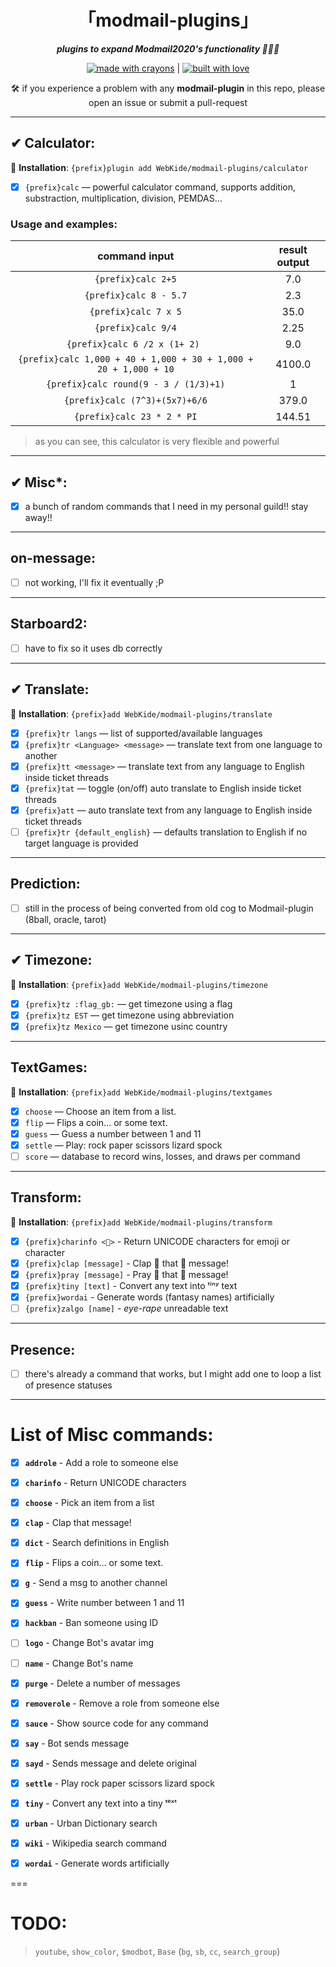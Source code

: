 <div align="center">
<h1>「modmail-plugins」</h1>
<p><b><i>plugins to expand Modmail2020's functionality 🍆💦🍑</i></b></p>
</div>


<div align="center">
<a href="#"><img src="http://forthebadge.com/images/badges/made-with-crayons.svg?style=for-the-badge" alt="made with crayons" /></a> | <a href="#"><img src="http://forthebadge.com/images/badges/built-with-love.svg?style=for-the-badge" alt="built with love" /></a>

<p>🛠️ if you experience a problem with any <b>modmail-plugin</b> in this repo, please open an issue or submit a pull-request</p>
</div>


- - - -

## ✔ Calculator:
🔸 <b>Installation</b>: `{prefix}plugin add WebKide/modmail-plugins/calculator`

- [x] `{prefix}calc` — powerful calculator command, supports addition, substraction, multiplication, division, PEMDAS...
### Usage and examples:
|    **command input**  	 	|    **result output**    |
|:-----------------------:	|:----------------------:	|
|  `{prefix}calc 2+5`  |    7.0    |
|  `{prefix}calc 8 - 5.7`  |    2.3    |
|  `{prefix}calc 7 x 5`  |    35.0    |
|  `{prefix}calc 9/4`  |    2.25    |
|  `{prefix}calc 6 /2 x (1+ 2) `  |    9.0    |
|  `{prefix}calc 1,000 + 40 + 1,000 + 30 + 1,000 + 20 + 1,000 + 10`  |    4100.0    |
|  `{prefix}calc round(9 - 3 / (1/3)+1)`  |    1    |
|  `{prefix}calc (7^3)+(5x7)+6/6`  |    379.0    |
|  `{prefix}calc 23 * 2 * PI`  |    144.51    |

> as you can see, this calculator is very flexible and powerful

- - - -

## ✔ Misc*:
- [x] a bunch of random commands that I need in my personal guild!! stay away!!
- - - -

## on-message:
- [ ] not working, I'll fix it eventually ;P
- - - -

## Starboard2:
- [ ] have to fix so it uses db correctly
- - - -

## ✔ Translate:
🔸 <b>Installation</b>: `{prefix}add WebKide/modmail-plugins/translate`

- [x] `{prefix}tr langs` — list of supported/available languages
- [x] `{prefix}tr <Language> <message>` — translate text from one language to another
- [x] `{prefix}tt <message>` — translate text from any language to English inside ticket threads
- [x] `{prefix}tat` — toggle (on/off) auto translate to English inside ticket threads
- [x] `{prefix}att` — auto translate text from any language to English inside ticket threads
- [ ] `{prefix}tr {default_english}` — defaults translation to English if no target language is provided
- - - -

## Prediction:
- [ ] still in the process of being converted from old cog to Modmail-plugin (8ball, oracle, tarot)
- - - -

## ✔ Timezone:
🔸 <b>Installation</b>: `{prefix}add WebKide/modmail-plugins/timezone`

- [x] `{prefix}tz :flag_gb:` — get timezone using a flag
- [x] `{prefix}tz EST` — get timezone using abbreviation
- [x] `{prefix}tz Mexico` — get timezone usinc country
- - - -

## TextGames:
🔸 <b>Installation</b>: `{prefix}add WebKide/modmail-plugins/textgames`

- [x] `choose` — Choose an item from a list.
- [x] `flip` — Flips a coin... or some text.
- [x] `guess` — Guess a number between 1 and 11
- [x] `settle` — Play: rock paper scissors lizard spock
- [ ] `score` — database to record wins, losses, and draws per command
- - - -

## Transform:
🔸 <b>Installation</b>: `{prefix}add WebKide/modmail-plugins/transform`

- [x] `{prefix}charinfo <🍆>` - Return UNICODE characters for emoji or character
- [x] `{prefix}clap [message]` - Clap 👏 that 👏 message!
- [x] `{prefix}pray [message]` - Pray 🙏 that 🙏 message!
- [x] `{prefix}tiny [text]` - Convert any text into ᵗⁱⁿʸ text
- [x] `{prefix}wordai` - Generate words (fantasy names) artificially
- [ ] `{prefix}zalgo [name]` - <i>eye-rape</i> unreadable text
- - - -

## Presence:
- [ ] there's already a command that works, but I might add one to loop a list of presence statuses
- - - -


# List of Misc commands:

- [x] <b>`addrole`</b> - Add a role to someone else

- [x] <b>`charinfo`</b> - Return UNICODE characters

- [x] <b>`choose`</b> - Pick an item from a list

- [x] <b>`clap`</b> - Clap that message!

- [x] <b>`dict`</b> - Search definitions in English

- [x] <b>`flip`</b> - Flips a coin... or some text.

- [x] <b>`g`</b> - Send a msg to another channel

- [x] <b>`guess`</b> - Write number between 1 and 11

- [x] <b>`hackban`</b> - Ban someone using ID

- [ ] <b>`logo`</b> - Change Bot's avatar img

- [ ] <b>`name`</b> - Change Bot's name

- [x] <b>`purge`</b> - Delete a number of messages

- [x] <b>`removerole`</b> - Remove a role from someone else

- [x] <b>`sauce`</b> - Show source code for any command

- [x] <b>`say`</b> - Bot sends message

- [x] <b>`sayd`</b> - Sends message and delete original

- [x] <b>`settle`</b> - Play rock paper scissors lizard spock

- [x] <b>`tiny`</b> - Convert any text into a tiny ᵗᵉˣᵗ

- [x] <b>`urban`</b> - Urban Dictionary search

- [x] <b>`wiki`</b> - Wikipedia search command

- [x] <b>`wordai`</b> - Generate words artificially


===

# TODO:

> `youtube`, `show_color`, `$modbot`, `Base` (`bg`, `sb`, `cc`, `search_group`)
